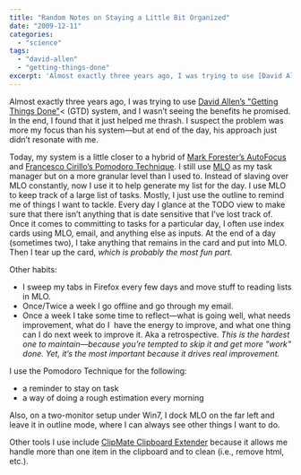 ```yaml
---
title: "Random Notes on Staying a Little Bit Organized"
date: "2009-12-11"
categories: 
  - "science"
tags: 
  - "david-allen"
  - "getting-things-done"
excerpt: 'Almost exactly three years ago, I was trying to use [David Allen’s "Getting Things'
---
```


Almost exactly three years ago, I was trying to use [David Allen’s "Getting Things Done"](https://www.amazon.com/Getting-Things-Done-Stress-Free-Productivity/dp/0142000280/&tag=notesfromatoo-20)< (GTD) system, and I wasn’t seeing the benefits he promised. In the end, I found that it just helped me thrash. I suspect the problem was more my focus than his system—but at end of the day, his approach just didn’t resonate with me.

Today, my system is a little closer to a hybrid of [Mark Forester’s AutoFocus](http://markforster.squarespace.com/autofocus-system) and [Francesco Cirillo’s Pomodoro Technique](https://www.pomodorotechnique.com/). I still use [MLO](https://www.mylifeorganized.net/) as my task manager but on a more granular level than I used to. Instead of slaving over MLO constantly, now I use it to help generate my list for the day. I use MLO to keep track of a large list of tasks. Mostly, I just use the outline to remind me of things I want to tackle. Every day I glance at the TODO view to make sure that there isn’t anything that is date sensitive that I’ve lost track of. Once it comes to committing to tasks for a particular day, I often use index cards using MLO, email, and anything else as inputs. At the end of a day (sometimes two), I take anything that remains in the card and put into MLO. Then I tear up the card, _which is probably the most fun part_.

Other habits:

- I sweep my tabs in Firefox every few days and move stuff to reading lists in MLO.
- Once/Twice a week I go offline and go through my email.
- Once a week I take some time to reflect—what is going well, what needs improvement, what do I  have the energy to improve, and what one thing can I do next week to improve it. Aka a retrospective. _This is the hardest one to maintain—because you’re tempted to skip it and get more "work" done. Yet, it’s the most important because it drives real improvement._

I use the Pomodoro Technique for the following:

- a reminder to stay on task
- a way of doing a rough estimation every morning

Also, on a two-monitor setup under Win7, I dock MLO on the far left and leave it in outline mode, where I can always see other things I want to do.

Other tools I use include [ClipMate Clipboard Extender](https://www.thornsoft.com/index.htm) because it allows me handle more than one item in the clipboard and to clean (i.e., remove html, etc.).
